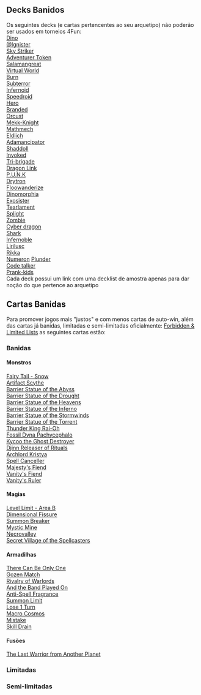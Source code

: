 ## Decks Banidos
Os seguintes decks (e cartas pertencentes ao seu arquetipo) não poderão ser usados em torneios 4Fun:  
[Dino](https://ygoprodeck.com/deck/arthur-dino-s-fury-298696)  
[@Ignister]()  
[Sky Striker]()  
[Adventurer Token]()  
[Salamangreat]()  
[Virtual World]()  
[Burn]()  
[Subterror]()  
[Infernoid]()  
[Speedroid]()  
[Hero]()  
[Branded]()  
[Orcust]()  
[Mekk-Knight]()  
[Mathmech]()  
[Eldlich]()  
[Adamancipator]()  
[Shaddoll]()  
[Invoked]()  
[Tri-brigade]()  
[Dragon Link]()  
[P.U.N.K]()  
[Drytron]()  
[Floowanderize]()  
[Dinomorphia](https://ygoprodeck.com/deck/dinomorphia-deck-303196)  
[Exosister]()  
[Tearlament]()  
[Splight]()  
[Zombie]()  
[Cyber dragon]()  
[Shark]()  
[Infernoble]()  
[Lirilusc]()  
[Rikka]()  
[Numeron]() 
[Plunder]()  
[Code talker ]()  
[Prank-kids]()  
Cada deck possui um link com uma decklist de amostra apenas para dar noção do que pertence ao arquetipo  

## Cartas Banidas  
Para promover jogos mais "justos" e com menos cartas de auto-win, além das cartas já banidas, limitadas e semi-limitadas oficialmente: [Forbidden & Limited Lists](https://www.yugioh-card.com/en/limited/list_05-2022/) as seguintes cartas estão:

### Banidas  
#### Monstros  
[Fairy Tail - Snow](https://ygoprodeck.com/card/fairy-tail-snow-4737)  
[Artifact Scythe](https://ygoprodeck.com/card/artifact-scythe-1741)  
[Barrier Statue of the Abyss](https://ygoprodeck.com/card/barrier-statue-of-the-abyss-7087)  
[Barrier Statue of the Drought](https://ygoprodeck.com/card/barrier-statue-of-the-drought-1700)  
[Barrier Statue of the Heavens](https://ygoprodeck.com/card/barrier-statue-of-the-heavens-3933)  
[Barrier Statue of the Inferno](https://ygoprodeck.com/card/barrier-statue-of-the-inferno-4096)  
[Barrier Statue of the Stormwinds](https://ygoprodeck.com/card/barrier-statue-of-the-stormwinds-6159)  
[Barrier Statue of the Torrent](https://ygoprodeck.com/card/barrier-statue-of-the-torrent-942)  
[Thunder King Rai-Oh](https://ygoprodeck.com/card/thunder-king-rai-oh-6011)  
[Fossil Dyna Pachycephalo](https://ygoprodeck.com/card/fossil-dyna-pachycephalo-3582)  
[Kycoo the Ghost Destroyer](https://ygoprodeck.com/card/kycoo-the-ghost-destroyer-7379)  
[Djinn Releaser of Rituals](https://ygoprodeck.com/card/djinn-releaser-of-rituals-754)  
[Archlord Kristya](https://ygoprodeck.com/card/archlord-kristya-5057)  
[Spell Canceller](https://ygoprodeck.com/card/spell-canceller-7098)  
[Majesty's Fiend](https://ygoprodeck.com/card/majesty-s-fiend-2864)  
[Vanity's Fiend](https://ygoprodeck.com/card/vanity-s-fiend-4018)  
[Vanity's Ruler](https://ygoprodeck.com/card/vanity-s-ruler-6096)  

#### Magias  

[Level Limit - Area B](https://ygoprodeck.com/card/level-limit-area-b-285)  
[Dimensional Fissure](https://ygoprodeck.com/card/dimensional-fissure-6856)  
[Summon Breaker](https://ygoprodeck.com/card/summon-breaker-1572)  
[Mystic Mine](https://ygoprodeck.com/card/mystic-mine-10071)  
[Necrovalley](https://ygoprodeck.com/card/necrovalley-4039)  
[Secret Village of the Spellcasters](https://ygoprodeck.com/card/secret-village-of-the-spellcasters-5755)  

#### Armadilhas  
[There Can Be Only One](https://ygoprodeck.com/card/there-can-be-only-one-9026)  
[Gozen Match](https://ygoprodeck.com/card/gozen-match-4544)  
[Rivalry of Warlords](https://ygoprodeck.com/card/rivalry-of-warlords-7585)  
[And the Band Played On](https://ygoprodeck.com/card/and-the-band-played-on-4062)  
[Anti-Spell Fragrance](https://ygoprodeck.com/card/anti-spell-fragrance-5011)  
[Summon Limit](https://ygoprodeck.com/card/summon-limit-2026)  
[Lose 1 Turn](https://ygoprodeck.com/card/lose-1-turn-2104)  
[Macro Cosmos](https://ygoprodeck.com/card/macro-cosmos-2562)  
[Mistake](https://ygoprodeck.com/card/mistake-5041)  
[Skill Drain](https://ygoprodeck.com/card/skill-drain-6952)  

#### Fusões
[The Last Warrior from Another Planet](https://ygoprodeck.com/card/the-last-warrior-from-another-planet-7211)  


### Limitadas  


### Semi-limitadas  